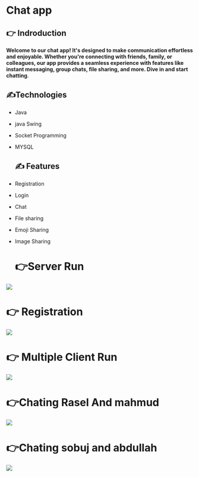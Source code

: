 # Chat app


## 👉 Indroduction 

**Welcome to our chat app! It's designed to make communication effortless and enjoyable. Whether you're connecting with friends, family, or colleagues, our app provides a seamless experience with features like instant messaging, group chats, file sharing, and more. Dive in and start chatting**.


## ✍️Technologies

- Java
- java Swing
- Socket Programming
- MYSQL
  ## ✍️ Features

- Registration
- Login
- Chat
- File sharing
- Emoji Sharing
- Image Sharing
  

   # 👉Server Run  
 
 

<img    src="https://github.com/Rasel-Mahmud-61/Chat-Application-Using-Java-Swing-Socket-Programming-/blob/main/chart-application/run%20server.png">


 
# 👉 Registration 



<img    src="https://github.com/Rasel-Mahmud-61/Chat-Application-Using-Java-Swing-Socket-Programming-/blob/main/chart-application/registration.png">


# 👉  Multiple Client Run 



<img    src="https://github.com/Rasel-Mahmud-61/Chat-Application-Using-Java-Swing-Socket-Programming-/blob/main/chart-application/runfirstclient.png">


   # 👉Chating Rasel And mahmud



<img    src="https://github.com/Rasel-Mahmud-61/Chat-Application-Using-Java-Swing-Socket-Programming-/blob/main/chart-application/conversation%20between%20rasel%20and%20mahmud.png">

  # 👉Chating sobuj and abdullah 
<img    src="https://github.com/Rasel-Mahmud-61/Chat-Application-Using-Java-Swing-Socket-Programming-/blob/main/chart-application/conversation%20between%20sobuj%20abdullah%20.png">



